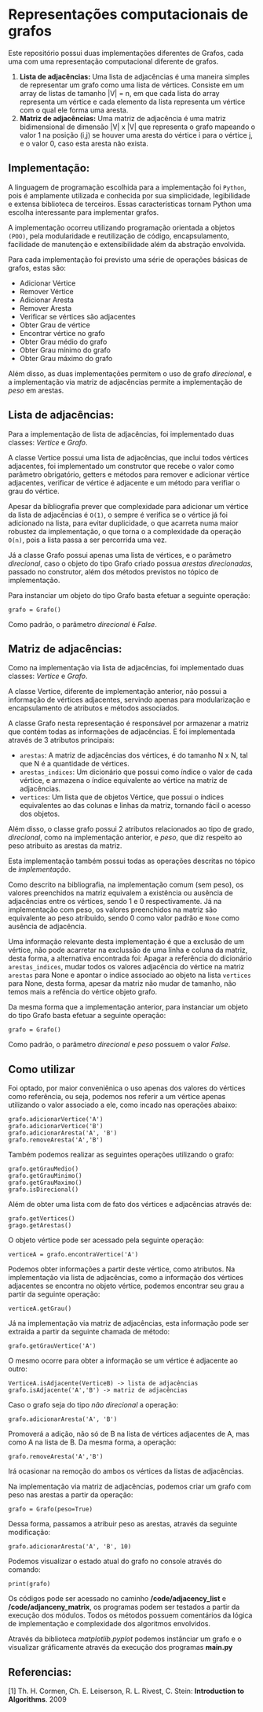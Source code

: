 # Representações computacionais de grafos

Este repositório possui duas implementações diferentes de Grafos, cada uma com uma representação computacional diferente de grafos.

1. **Lista de adjacências:** Uma lista de adjacências é uma maneira simples de representar um grafo como uma lista de vértices. Consiste em um array de listas de tamanho |V| = n, em que cada lista do array representa um vértice e cada elemento da lista representa um vértice com o qual ele forma uma aresta. 
2. **Matriz de adjacências:** Uma matriz de adjacência é uma matriz bidimensional de dimensão |V| x |V| que representa o grafo mapeando o valor 1 na posição (i,j) se houver uma aresta do vértice i para o vértice j, e o valor 0,  caso esta aresta não exista. 

## Implementação:

A linguagem de programação escolhida para a implementação foi `Python`, pois é  amplamente utilizada e conhecida por sua simplicidade, legibilidade e extensa biblioteca de terceiros. Essas características tornam Python uma escolha interessante para implementar grafos. 

A implementação ocorreu utilizando programação orientada a objetos `(POO)`, pela modularidade e reutilização de código, encapsulamento, facilidade de manutenção e extensibilidade além da abstração envolvida.

Para cada implementação foi previsto uma série de operações básicas de grafos, estas são:

- Adicionar Vértice
- Remover Vértice
- Adicionar Aresta
- Remover Aresta
- Verificar se vértices são adjacentes
- Obter Grau de vértice
- Encontrar vértice no grafo
- Obter Grau médio do grafo
- Obter Grau mínimo do grafo
- Obter Grau máximo do grafo

Além disso, as duas implementações permitem o uso de grafo *direcional*, e a implementação via matriz de adjacências permite a implementação de *peso* em arestas.

## Lista de adjacências:
Para a implementação de lista de adjacências, foi implementado duas classes: *Vertice* e *Grafo*.

A classe Vertice possui uma lista de adjacências, que inclui todos vértices adjacentes, foi implementado um construtor que recebe o valor como parâmetro obrigatório, getters e métodos para remover e adicionar vértice adjacentes, verificar de vértice é adjacente e um método para verifiar o grau do vértice.

Apesar da bibliografia prever que complexidade para adicionar um vértice da lista de adjacências é `O(1)`, o sempre é verifica se o vértice já foi adicionado na lista, para evitar duplicidade, o que acarreta numa maior robustez da implementação, o que torna o a complexidade da operação `O(n)`, pois a lista passa a ser percorrida uma vez.

Já a classe Grafo possui apenas uma lista de vértices, e o parâmetro *direcional*, caso o objeto do tipo Grafo criado possua *arestas direcionadas*, passado no construtor, além dos métodos previstos no tópico de implementação.

Para instanciar um objeto do tipo Grafo basta efetuar a seguinte operação:

    grafo = Grafo()

Como padrão, o parâmetro *direcional* é *False*.

## Matriz de adjacências:
Como na implementação via lista de adjacências, foi implementado duas classes: *Vertice* e *Grafo*.

A classe Vertice, diferente de implementação anterior, não possui a informação de vértices adjacentes, servindo apenas para modularização e encapsulamento de atributos e métodos associados.

A classe Grafo nesta representação é responsável por armazenar a matriz que contém todas as informações de adjacências. E foi implementada através de 3 atributos principais:

- `arestas`: A matriz de adjacências dos vértices, é do tamanho N x N, tal que N é a quantidade de vértices.
- `arestas_indices`: Um dicionário que possui como índice o valor de cada vértice, e armazena o índice equivalente ao vértice na matriz de adjacências.
- `vertices`: Um lista que de objetos Vértice, que possui o índices equivalentes ao das colunas e linhas da matriz, tornando fácil o acesso dos objetos.

Além disso, o classe grafo possui 2 atributos relacionados ao tipo de grado, *direcional*, como na implementação anterior, e *peso*, que diz respeito ao peso atribuito as arestas da matriz.

Esta implementação também possui todas as operações descritas no tópico de *implementação*.

Como descrito na bibliografia, na implementação comum (sem peso), os valores preenchidos na matriz equivalem a existência ou ausência de adjacências entre os vértices, sendo 1 e 0 respectivamente. Já na implementação com peso, os valores preenchidos na matriz são equivalente ao peso atribuido, sendo 0 como valor padrão e `None` como ausência de adjacência. 

Uma informação relevante desta implementação é que a exclusão de um vértice, não pode acarretar na exclussão de uma linha e coluna da matriz, desta forma, a alternativa encontrada foi: Apagar a referência do dicionário `arestas_indices`, mudar todos os valores adjacência do vértice na matriz `arestas` para None e apontar o indice associado ao objeto na lista `vertices` para None, desta forma, apesar da matriz não mudar de tamanho, não temos mais a refência do vértice objeto grafo.  

Da mesma forma que a implementação anterior, para instanciar um objeto do tipo Grafo basta efetuar a seguinte operação:

    grafo = Grafo()

Como padrão, o parâmetro *direcional* e *peso* possuem o valor *False*.

## Como utilizar

Foi optado, por maior conveniênica o uso apenas dos valores do vértices como referência, ou seja, podemos nos referir a um vértice apenas utilizando o valor associado a ele, como incado nas operações abaixo:

    grafo.adicionarVertice('A')
    grafo.adicionarVertice('B')
    grafo.adicionarAresta('A', 'B')
    grafo.removeAresta('A','B')

Também podemos realizar as seguintes operações utilizando o grafo:

    grafo.getGrauMedio()
    grafo.getGrauMinimo()
    grafo.getGrauMaximo()    
    grafo.isDirecional()

Além de obter uma lista com de fato dos vértices e adjacências através de:

    grafo.getVertices()
    grago.getArestas()

O objeto vértice pode ser acessado pela seguinte operação:

    verticeA = grafo.encontraVertice('A')

Podemos obter informações a partir deste vértice, como atributos. Na implementação via lista de adjacências, como a informação dos vértices adjacentes se encontra no objeto vértice, podemos encontrar seu grau a partir da seguinte operação:

    verticeA.getGrau()

Já na implementação via matriz de adjacências, esta informação pode ser extraida a partir da seguinte chamada de método:

    grafo.getGrauVertice('A')

O mesmo ocorre para obter a informação se um vértice é adjacente ao outro:

    VerticeA.isAdjacente(VerticeB) -> lista de adjacências
    grafo.isAdjacente('A','B') -> matriz de adjacências

Caso o grafo seja do tipo *não direcional*  a operação:

    grafo.adicionarAresta('A', 'B')

Promoverá a adição, não só de B na lista de vértices adjacentes de A, mas como A na lista de B. Da mesma forma, a operação:

    grafo.removeAresta('A','B')

Irá ocasionar na remoção do ambos os vértices da listas de adjacências.

Na implementação via matriz de adjacências, podemos criar um grafo com peso nas arestas a partir da operação:

    grafo = Grafo(peso=True)

Dessa forma, passamos a atribuir peso as arestas, através da seguinte modificação:

    grafo.adicionarAresta('A', 'B', 10)

Podemos visualizar o estado atual do grafo no console através do comando:

    print(grafo)

Os códigos pode ser acessado no caminho **/code/adjacency_list** e **/code/adjanceny_matrix**, os programas podem ser testados a partir da execução dos módulos. Todos os métodos possuem comentários da lógica de implementação e complexidade dos algoritmos envolvidos.

Através da biblioteca *matplotlib.pyplot* podemos instânciar um grafo e o visualizar gráficamente através da execução dos programas **main.py**

## Referencias:

[1] Th. H. Cormen, Ch. E. Leiserson, R. L. Rivest, C. Stein: **Introduction to Algorithms**. 2009

